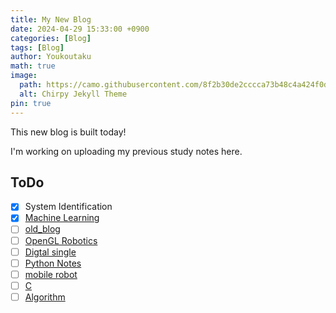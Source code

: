 ```yaml
---
title: My New Blog
date: 2024-04-29 15:33:00 +0900
categories: [Blog]
tags: [Blog]
author: Youkoutaku
math: true
image:
  path: https://camo.githubusercontent.com/8f2b30de2cccca73b48c4a424f0d83a9d2fed609738fa311e3e1f1f6c903e9bf/68747470733a2f2f6368697270792d696d672e6e65746c6966792e6170702f636f6d6d6f6e732f646576696365732d6d6f636b75702e706e67
  alt: Chirpy Jekyll Theme
pin: true
---
```


This new blog is built today!

I'm working on uploading my previous study notes here.

## ToDo
- [x] System Identification
- [x] [Machine Learning]()
- [ ] [old_blog](https://github.com/youkoutaku/youkoutaku_ole_blog)
- [ ] [OpenGL Robotics](https://github.com/youkoutaku/my-learning)
- [ ] [Digtal single](https://github.com/youkoutaku/my-learning)
- [ ] [Python Notes](https://github.com/youkoutaku/my-learning)
- [ ] [mobile robot](https://github.com/youkoutaku/my-learning)
- [ ] [C](https://github.com/youkoutaku/C-prg)
- [ ] [Algorithm](https://github.com/youkoutaku/C-Algorithm-and-Data)